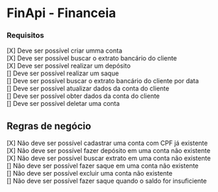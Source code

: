 # FinApi - Financeia

### Requisitos

[X] Deve ser possível criar umma conta <br>
[X] Deve ser possível buscar o extrato bancário do cliente <br>
[X] Deve ser possível realizar um depósito <br>
[] Deve ser possível realizar um saque <br>
[] Deve ser possível buscar o extrato bancário do cliente por data<br>
[] Deve ser possível atualizar dados da conta do cliente <br>
[] Deve ser possível obter dados da conta do cliente <br>
[] Deve ser possível deletar uma conta <br>

## Regras de negócio

[X] Não deve ser possível cadastrar uma conta com CPF já existente <br>
[X] Não deve ser possível fazer depósito em uma conta não existente<br>
[X] Não deve ser possível buscar extrato em uma conta não existente<br>
[] Não deve ser possível fazer saque em uma conta não existente<br>
[] Não deve ser possível excluir uma conta não existente<br>
[] Não deve ser possível fazer saque quando o saldo for insuficiente<br>
